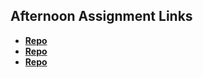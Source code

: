 ## Afternoon Assignment Links

* **[Repo](https://github.com/jakeoverall/<ASSIGNMENT_REPO>)**
* **[Repo](https://github.com/jakeoverall/<ASSIGNMENT_REPO>)**
* **[Repo](https://github.com/jakeoverall/<ASSIGNMENT_REPO>)**
